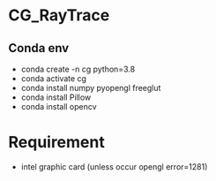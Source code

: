 # CG_RayTrace

## Conda env
- conda create -n cg python=3.8
- conda activate cg
- conda install numpy pyopengl freeglut
- conda install Pillow
- conda install opencv

# Requirement
- intel graphic card (unless occur opengl error=1281)
